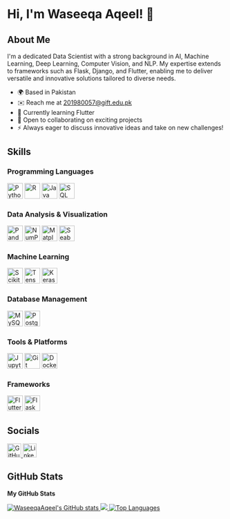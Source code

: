 # Hi, I'm Waseeqa Aqeel! 👋

## About Me

I'm a dedicated Data Scientist with a strong background in AI, Machine Learning, Deep Learning, Computer Vision, and NLP. My expertise extends to frameworks such as Flask, Django, and Flutter, enabling me to deliver versatile and innovative solutions tailored to diverse needs.

- 🌍 Based in Pakistan
- ✉️ Reach me at [201980057@gift.edu.pk](mailto:201980042@gift.edu.pk)
- 🧠 Currently learning Flutter
- 🤝 Open to collaborating on exciting projects
- ⚡ Always eager to discuss innovative ideas and take on new challenges!

## Skills

### Programming Languages
<p align="left">
  <img src="https://img.icons8.com/color/48/000000/python.png" width="36" height="36" alt="Python" />
  <img src="https://img.icons8.com/external-flat-juicy-fish/48/000000/external-r-programming-language-flat-flat-flat-juicy-fish.png" width="36" height="36" alt="R" />
  <img src="https://img.icons8.com/fluency/48/000000/java-coffee-cup-logo.png" width="36" height="36" alt="Java" />
  <img src="https://img.icons8.com/external-flat-juicy-fish/48/000000/external-sql-database-flat-flat-flat-juicy-fish.png" width="36" height="36" alt="SQL" />
</p>

### Data Analysis & Visualization
<p align="left">
  <img src="https://img.icons8.com/color/48/000000/pandas.png" width="36" height="36" alt="Pandas" />
  <img src="https://img.icons8.com/external-flat-juicy-fish/48/000000/external-numpy-mathematical-software-flat-flat-flat-juicy-fish.png" width="36" height="36" alt="NumPy" />
  <img src="https://img.icons8.com/color/48/000000/matplotlib.png" width="36" height="36" alt="Matplotlib" />
  <img src="https://img.icons8.com/color/48/000000/seaborn.png" width="36" height="36" alt="Seaborn" />
</p>

### Machine Learning
<p align="left">
  <img src="https://img.icons8.com/color/48/000000/scikit-learn.png" width="36" height="36" alt="Scikit-Learn" />
  <img src="https://img.icons8.com/ios/50/000000/tensorflow.png" width="36" height="36" alt="TensorFlow" />
  <img src="https://img.icons8.com/ios/50/000000/keras.png" width="36" height="36" alt="Keras" />
</p>

### Database Management
<p align="left">
  <img src="https://img.icons8.com/color/48/000000/mysql.png" width="36" height="36" alt="MySQL" />
  <img src="https://img.icons8.com/color/48/000000/postgreesql.png" width="36" height="36" alt="PostgreSQL" />
</p>

### Tools & Platforms
<p align="left">
  <img src="https://img.icons8.com/color/48/000000/jupyter.png" width="36" height="36" alt="Jupyter" />
  <img src="https://img.icons8.com/color/48/000000/git.png" width="36" height="36" alt="Git" />
  <img src="https://img.icons8.com/color/48/000000/docker.png" width="36" height="36" alt="Docker" />
</p>

### Frameworks
<p align="left">
  <img src="https://img.icons8.com/color/48/000000/flutter.png" width="36" height="36" alt="Flutter" />
  <img src="https://img.icons8.com/color/48/000000/flask.png" width="36" height="36" alt="Flask" />
</p>

## Socials

<p align="left">
  <a href="https://www.github.com/WaseeqaAqeel" target="_blank" rel="noreferrer">
    <img src="https://img.icons8.com/material-outlined/24/000000/github.png" width="32" height="32" alt="GitHub" />
  </a>
  <a href="https://www.linkedin.com/in/waseeqa-aqeel" target="_blank" rel="noreferrer">
    <img src="https://img.icons8.com/material-outlined/24/000000/linkedin.png" width="32" height="32" alt="LinkedIn" />
  </a>
</p>

## GitHub Stats

**My GitHub Stats**

<p align="left">
  <a href="http://www.github.com/WaseeqaAqeel">
    <img src="https://github-readme-stats.vercel.app/api?username=WaseeqaAqeel&show_icons=true&hide=&count_private=true&title_color=0891b2&text_color=ffffff&icon_color=0891b2&bg_color=1c1917&hide_border=true&show_icons=true" alt="WaseeqaAqeel's GitHub stats" />
  </a>
  <a href="http://www.github.com/WaseeqaAqeel">
    <img src="https://github-readme-streak-stats.herokuapp.com/?user=WaseeqaAqeel&stroke=ffffff&background=1c1917&ring=0891b2&fire=0891b2&currStreakNum=ffffff&currStreakLabel=0891b2&sideNums=ffffff&sideLabels=ffffff&dates=ffffff&hide_border=true" />
  </a>
  <!-- Uncomment and add a working URL if available -->
  <!-- <a href="http://www.github.com/WaseeqaAqeel">
    <img src="https://github-readme-activity-graph.cyclic.app/graph?username=WaseeqaAqeel&bg_color=1c1917&color=ffffff&line=0891b2&point=ffffff&area_color=1c1917&area=true&hide_border=true&custom_title=GitHub%20Commits%20Graph" alt="GitHub Commits Graph" />
  </a> -->
  <a href="https://github.com/WaseeqaAqeel" align="left">
    <img src="https://github-readme-stats.vercel.app/api/top-langs/?username=WaseeqaAqeel&langs_count=10&title_color=0891b2&text_color=ffffff&icon_color=0891b2&bg_color=1c1917&hide_border=true&locale=en&custom_title=Top%20Languages" alt="Top Languages" />
  </a>
</p>
